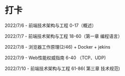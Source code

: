 # 打卡

2022/7/6 - 前端技术架构与工程 0-17（概述）

2022/7/7 - 前端技术架构与工程 18-60（第一章 编程语言）

2022/7/8 - 浏览器工作原理(2/46) + Docker + jekins

2022/7/9 - Web性能权威指南 6-40 （TCP、UDP)

2022/7/10 - 前端技术架构与工程 61-86( 第三章 技术规范)
